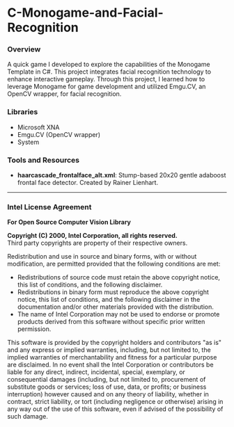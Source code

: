 # C-Monogame-and-Facial-Recognition

### Overview
A quick game I developed to explore the capabilities of the Monogame Template in C#. This project integrates facial recognition technology to enhance interactive gameplay. Through this project, I learned how to leverage Monogame for game development and utilized Emgu.CV, an OpenCV wrapper, for facial recognition.

### Libraries
- Microsoft XNA
- Emgu.CV (OpenCV wrapper)
- System

### Tools and Resources
- **haarcascade_frontalface_alt.xml**: Stump-based 20x20 gentle adaboost frontal face detector. Created by Rainer Lienhart.

---

### Intel License Agreement
**For Open Source Computer Vision Library**

**Copyright (C) 2000, Intel Corporation, all rights reserved.**  
Third party copyrights are property of their respective owners.

Redistribution and use in source and binary forms, with or without modification, are permitted provided that the following conditions are met:

- Redistributions of source code must retain the above copyright notice, this list of conditions, and the following disclaimer.
- Redistributions in binary form must reproduce the above copyright notice, this list of conditions, and the following disclaimer in the documentation and/or other materials provided with the distribution.
- The name of Intel Corporation may not be used to endorse or promote products derived from this software without specific prior written permission.

This software is provided by the copyright holders and contributors "as is" and any express or implied warranties, including, but not limited to, the implied warranties of merchantability and fitness for a particular purpose are disclaimed. In no event shall the Intel Corporation or contributors be liable for any direct, indirect, incidental, special, exemplary, or consequential damages (including, but not limited to, procurement of substitute goods or services; loss of use, data, or profits; or business interruption) however caused and on any theory of liability, whether in contract, strict liability, or tort (including negligence or otherwise) arising in any way out of the use of this software, even if advised of the possibility of such damage.
